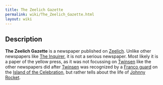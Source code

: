```yaml
---
title: The Zeelich Gazette
permalink: wiki/The_Zeelich_Gazette.html
layout: wiki
---
```


## Description

**The Zeelich Gazette** is a newspaper published on
[Zeelich](Zeelich "wikilink"). Unlike other newspapers like [The
Inquirer](The_Inquirer "wikilink"), it is not a serious newspaper. Most
likely it is a paper of the yellow press, as it was not focussing on
[Twinsen](Twinsen "wikilink") like the other newspapers did after
[Twinsen](Twinsen "wikilink") was recognized by a [Franco
guard](Franco_guard "wikilink") on the [Island of the
Celebration](Island_of_the_Celebration "wikilink"), but rather tells
about the life of [Johnny Rocket](Johnny_Rocket "wikilink").
